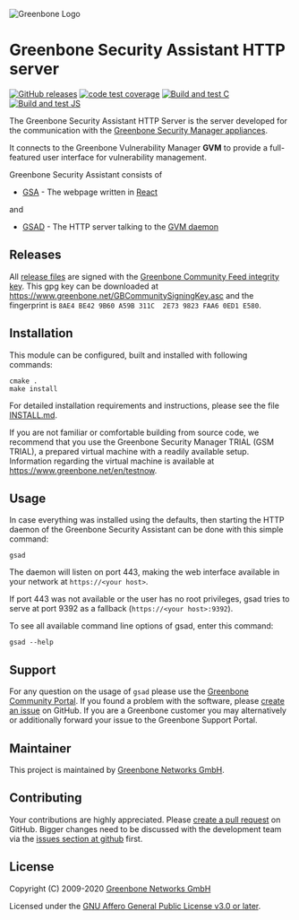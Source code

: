 ![Greenbone Logo](https://www.greenbone.net/wp-content/uploads/gb_logo_resilience_horizontal.png)

# Greenbone Security Assistant HTTP server

[![GitHub releases](https://img.shields.io/github/release/greenbone/gsa.svg)](https://github.com/greenbone/gsa/releases)
[![code test coverage](https://codecov.io/gh/greenbone/gsa/branch/gsa-20.08/graph/badge.svg)](https://codecov.io/gh/greenbone/gsa)
[![Build and test C](https://github.com/greenbone/gsa/actions/workflows/ci-c.yml/badge.svg?branch=gsa-20.08)](https://github.com/greenbone/gsa/actions/workflows/ci-c.yml?query=branch%3Agsa-20.08++)
 [![Build and test JS](https://github.com/greenbone/gsa/actions/workflows/ci-js.yml/badge.svg?branch=gsa-20.08)](https://github.com/greenbone/gsa/actions/workflows/ci-js.yml?query=branch%3Agsa-20.08++)

The Greenbone Security Assistant HTTP Server is the server developed for the communication with the [Greenbone Security Manager appliances](https://www.greenbone.net/en/product-comparison/).

It connects to the Greenbone Vulnerability Manager **GVM** to provide a
full-featured user interface for vulnerability management.

Greenbone Security Assistant consists of

* [GSA](https://github.com/greenbone/gsa/tree/master/gsa) - The webpage written in [React](https://reactjs.org/)

and

* [GSAD](https://github.com/greenbone/gsad/tree/masin) - The HTTP server talking to the [GVM daemon](https://github.com/greenbone/gvmd)

## Releases

All [release files](https://github.com/greenbone/gsad/releases) are signed with
the [Greenbone Community Feed integrity key](https://community.greenbone.net/t/gcf-managing-the-digital-signatures/101).
This gpg key can be downloaded at https://www.greenbone.net/GBCommunitySigningKey.asc
and the fingerprint is `8AE4 BE42 9B60 A59B 311C  2E73 9823 FAA6 0ED1 E580`.

## Installation

This module can be configured, built and installed with following commands:

    cmake .
    make install

For detailed installation requirements and instructions, please see the file
[INSTALL.md](INSTALL.md).

If you are not familiar or comfortable building from source code, we recommend
that you use the Greenbone Security Manager TRIAL (GSM TRIAL), a prepared virtual
machine with a readily available setup. Information regarding the virtual machine
is available at <https://www.greenbone.net/en/testnow>.

## Usage

In case everything was installed using the defaults, then starting the HTTP
daemon of the Greenbone Security Assistant can be done with this simple command:

    gsad

The daemon will listen on port 443, making the web interface
available in your network at `https://<your host>`.

If port 443 was not available or the user has no root privileges,
gsad tries to serve at port 9392 as a fallback (`https://<your host>:9392`).

To see all available command line options of gsad, enter this command:

    gsad --help

## Support

For any question on the usage of `gsad` please use the [Greenbone Community
Portal](https://community.greenbone.net/c/gse). If you found a problem with the
software, please [create an issue](https://github.com/greenbone/gsad/issues) on
GitHub. If you are a Greenbone customer you may alternatively or additionally
forward your issue to the Greenbone Support Portal.

## Maintainer

This project is maintained by [Greenbone Networks
GmbH](https://www.greenbone.net/).

## Contributing

Your contributions are highly appreciated. Please [create a pull
request](https://github.com/greenbone/gsad/pulls) on GitHub. Bigger changes need
to be discussed with the development team via the [issues section at
github](https://github.com/greenbone/gsad/issues) first.

## License

Copyright (C) 2009-2020 [Greenbone Networks GmbH](https://www.greenbone.net/)

Licensed under the [GNU Affero General Public License v3.0 or later](LICENSE).
